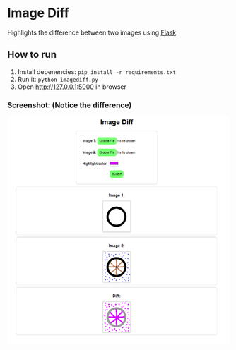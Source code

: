 # Image Diff

Highlights the difference between two images using [Flask](https://flask.palletsprojects.com/en/2.0.x/).

## How to run

1. Install depenencies: `pip install -r requirements.txt`
2. Run it: `python imagediff.py`
3. Open http://127.0.0.1:5000 in browser

### Screenshot: (Notice the difference)
![Screenshot](screenshot.png)
